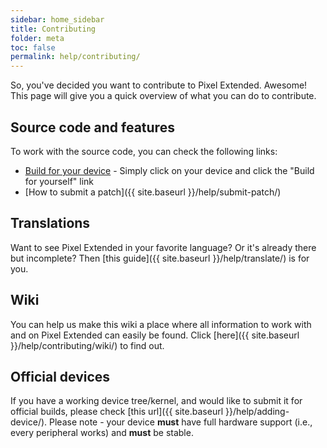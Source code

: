 ```yaml
---
sidebar: home_sidebar
title: Contributing
folder: meta
toc: false
permalink: help/contributing/
---
```


So, you've decided you want to contribute to Pixel Extended. Awesome! This page will give you a quick overview of what you can do to contribute.

## Source code and features

To work with the source code, you can check the following links:

- [Build for your device](/devices) - Simply click on your device and click the "Build for yourself" link
- [How to submit a patch]({{ site.baseurl }}/help/submit-patch/)

## Translations

Want to see Pixel Extended in your favorite language? Or it's already there but incomplete? Then [this guide]({{ site.baseurl }}/help/translate/) is for you.

## Wiki

You can help us make this wiki a place where all information to work with and on Pixel Extended can easily be found. Click [here]({{ site.baseurl }}/help/contributing/wiki/) to find out.

## Official devices

If you have a working device tree/kernel, and would like to submit it for official builds, please check [this url]({{ site.baseurl }}/help/adding-device/). Please note - your device **must** have full hardware support (i.e., every peripheral works) and **must** be stable.
